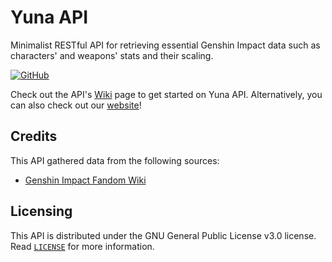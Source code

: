 # Yuna API
Minimalist RESTful API for retrieving essential Genshin Impact data such as characters' and weapons' stats and their scaling.

<a href="https://github.com/vichannnnn/yunaa-moe/blob/master/LICENSE"><img alt="GitHub" src="https://img.shields.io/github/license/synverse/ProblemSolverAssistant?style=for-the-badge"></a>

Check out the API's [Wiki](https://github.com/vichannnnn/yunaa-moe/wiki) page to get started on Yuna API.
Alternatively, you can also check out our [website](https://yunaa.moe)!
## Credits

This API gathered data from the following sources:
- [Genshin Impact Fandom Wiki](https://genshin-impact.fandom.com/wiki/Genshin_Impact_Wiki)

## Licensing

This API is distributed under the GNU General Public License v3.0 license. Read [`LICENSE`](https://github.com/impact-moe/impact-api/blob/master/LICENSE) for more information.
